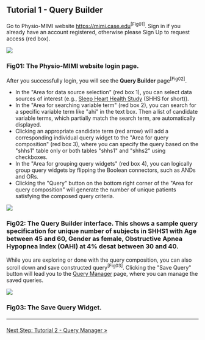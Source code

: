 ## Tutorial 1 - Query Builder

Go to Physio-MIMI website https://mimi.case.edu<sup>[Fig01]</sup>. Sign in if you already have an account registered, otherwise please Sign Up to request access (red box).

<div class="panel panel-default">
  <div class="panel-body">
  <a href=":images_path:/tutorial/physiomimi-01-login.png?inline=1">
    <img src=":images_path:/tutorial/physiomimi-01-login.png">
  </a>
  </div>
  <div class="panel-footer">
    <h3 class="panel-title">Fig01: The Physio-MIMI website login page.</h3>
  </div>
</div>

After you successfully login, you will see the **Query Builder** page<sup>[Fig02]</sup>.
<ul>
  <li>In the "Area for data source selection" (red box 1), you can select data sources of interest (e.g., <a href=":datasets_path:/shhs">Sleep Heart Health Study</a> (SHHS for short)).</li>
  
  <li>In the "Area for searching variable term" (red box 2), you can search for a specific variable term like "ahi" in the text box. Then a list of candidate variable terms, which partially match the search term, are automatically displayed.</li>
  <li>Clicking an appropriate candidate term (red arrow) will add a corresponding individual query widget to the "Area for query composition" (red box 3), where you can specify the query based on the "shhs1" table only or both tables "shhs1" and "shhs2" using checkboxes.</li>
  <li>In the "Area for grouping query widgets" (red box 4), you can logically group query widgets by flipping the Boolean connectors, such as ANDs and ORs.</li>
  <li>Clicking the "Query" button on the bottom right corner of the "Area for query composition" will generate the number of unique patients satisfying the composed query criteria.</li>
</ul>

<div class="panel panel-default">
  <div class="panel-body">
  <a href=":images_path:/tutorial/physiomimi-02-querybuilder.png?inline=1">
    <img src=":images_path:/tutorial/physiomimi-02-querybuilder.png">
  </a>
  </div>
  <div class="panel-footer">
    <h3 class="panel-title">Fig02: The Query Builder interface. This shows a sample query specification for unique number of subjects in SHHS1 with Age between 45 and 60, Gender as female, Obstructive Apnea Hypopnea Index (OAHI) at 4% desat between 30 and 40.</h3>
  </div>
</div>

While you are exploring or done with the query composition, you can also scroll down and save constructed query<sup>[Fig03]</sup>. Clicking the "Save Query" button will lead you to the [Query Manager](:pages_path:/tutorial-2-query-manager.md) page, where you can manage the saved queries. 

<div class="panel panel-default">
  <div class="panel-body">
  <a href=":images_path:/tutorial/physiomimi-03-savequery.png?inline=1">
    <img src=":images_path:/tutorial/physiomimi-03-savequery.png">
  </a>
  </div>
  <div class="panel-footer">
    <h3 class="panel-title">Fig03: The Save Query Widget.</h3>
  </div>
</div>

<hr class="soften" style="margin-top: 20px;margin-bottom: 20px;"/>

<div class="center">
  <a href=":pages_path:/tutorial-2-query-manager.md" class="btn btn-lg btn-success">Next Step: Tutorial 2 - Query Manager &raquo;</a>
</div>